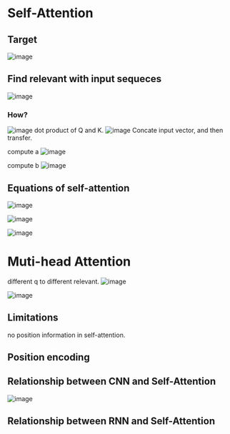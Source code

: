 # Self-Attention
## Target
![image](https://user-images.githubusercontent.com/94330800/144342859-736956fd-cc97-4b3e-a04d-380f76235008.png)
## Find relevant with input sequeces
![image](https://user-images.githubusercontent.com/94330800/144341422-a27f6745-0cdb-4632-8e2e-e53421e7ad7c.png)
### How?
![image](https://user-images.githubusercontent.com/94330800/144341622-769e8bb0-4f9b-4379-b88d-93e4706a3869.png)
dot product of Q and K.
![image](https://user-images.githubusercontent.com/94330800/144341676-a901a948-3432-4ee2-9f50-7a24979fdadf.png)
Concate input vector, and then transfer.

compute a
![image](https://user-images.githubusercontent.com/94330800/144342399-648085ba-4982-4c00-96cd-75d0526d2778.png)

compute b
![image](https://user-images.githubusercontent.com/94330800/144342738-fa0f41af-9c46-481f-b7e1-35ed4331c57d.png)

## Equations of self-attention

![image](https://user-images.githubusercontent.com/94330800/144343723-c315ce19-bd30-4012-8cd4-aa24aaf34dd5.png)

![image](https://user-images.githubusercontent.com/94330800/144343911-9b0cfead-cbf2-4519-806a-586632f41b74.png)

![image](https://user-images.githubusercontent.com/94330800/144344097-df3e9967-c3c5-408e-b15d-485843e00760.png)


# Muti-head Attention
different q to different relevant.
![image](https://user-images.githubusercontent.com/94330800/144344877-a882dcb2-74db-46a8-a50c-21abdcd8794b.png)

![image](https://user-images.githubusercontent.com/94330800/144344936-3d6f98fc-e98d-4379-891a-f2d173a04632.png)

## Limitations
no position information in self-attention.

## Position encoding

## Relationship between CNN and Self-Attention
![image](https://user-images.githubusercontent.com/94330800/144346126-c694f2d9-9ebd-45c0-8b89-fccb50d2f4c1.png)
## Relationship between RNN and Self-Attention
